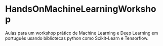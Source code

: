 # HandsOnMachineLearningWorkshop
Aulas para um workshop prático de Machine Learning e Deep Learning em português usando bibliotecas python como Scikit-Learn e Tensorflow.
